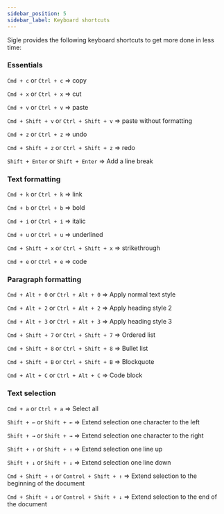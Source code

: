 ```yaml
---
sidebar_position: 5
sidebar_label: Keyboard shortcuts
---
```


Sigle provides the following keyboard shortcuts to get more done in less time:

### Essentials

`Cmd + c` or `Ctrl + c` => copy

`Cmd + x` or `Ctrl + x` => cut

`Cmd + v` or `Ctrl + v` => paste

`Cmd + Shift + v` or `Ctrl + Shift + v` => paste without formatting

`Cmd + z` or `Ctrl + z` => undo

`Cmd + Shift + z` or `Ctrl + Shift + z` => redo

`Shift + Enter` or `Shift + Enter` => Add a line break

### Text formatting

`Cmd + k` or `Ctrl + k` => link

`Cmd + b` or `Ctrl + b` => bold

`Cmd + i` or `Ctrl + i` => italic

`Cmd + u` or `Ctrl + u` => underlined

`Cmd + Shift + x` or `Ctrl + Shift + x` => strikethrough

`Cmd + e` or `Ctrl + e` => code

### Paragraph formatting

`Cmd + Alt + 0` or `Ctrl + Alt + 0` => Apply normal text style

`Cmd + Alt + 2` or `Ctrl + Alt + 2` => Apply heading style 2

`Cmd + Alt + 3` or `Ctrl + Alt + 3` => Apply heading style 3

`Cmd + Shift + 7` or `Ctrl + Shift + 7` => Ordered list

`Cmd + Shift + 8` or `Ctrl + Shift + 8` => Bullet list

`Cmd + Shift + B` or `Ctrl + Shift + B` => Blockquote

`Cmd + Alt + C` or `Ctrl + Alt + C` => Code block

### Text selection

`Cmd + a` or `Ctrl + a` => Select all

`Shift + ←` or `Shift + ←` => Extend selection one character to the left

`Shift + →` or `Shift + →` => Extend selection one character to the right

`Shift + ↑` or `Shift + ↑` => Extend selection one line up

`Shift + ↓` or `Shift + ↓` => Extend selection one line down

`Cmd + Shift + ↑` or `Control + Shift + ↑` => Extend selection to the beginning of the document

`Cmd + Shift + ↓` or `Control + Shift + ↓` => Extend selection to the end of the document
